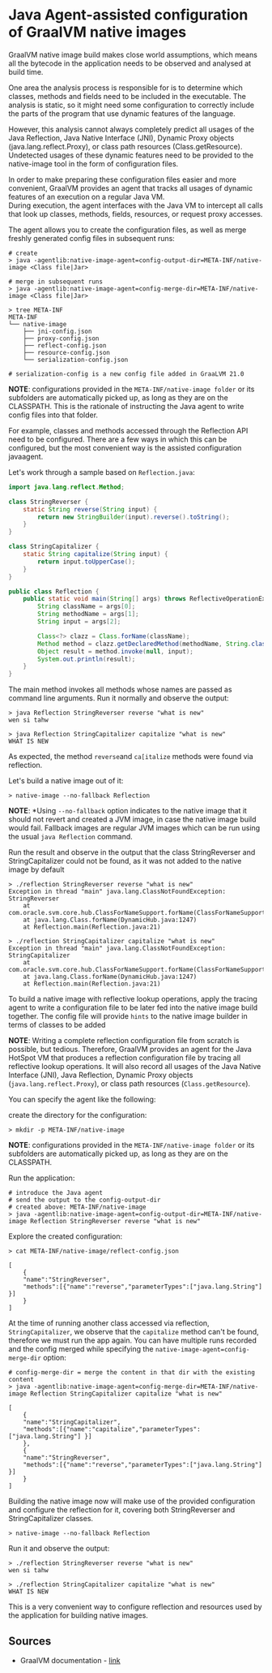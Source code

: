 # Java Agent-assisted configuration of GraalVM native images

GraalVM native image build makes close world assumptions, which means all the bytecode in the application needs to be observed and analysed at build time.

One area the analysis process is responsible for is to determine which classes, methods and fields need to be included in the executable. The analysis is static, so it might need some configuration to correctly include the parts of the program that use dynamic features of the language.

However, this analysis cannot always completely predict all usages of the Java Reflection, Java Native Interface (JNI), Dynamic Proxy objects (java.lang.reflect.Proxy), or class path resources (Class.getResource). Undetected usages of these dynamic features need to be provided to the native-image tool in the form of configuration files.

In order to make preparing these configuration files easier and more convenient, GraalVM provides an agent that tracks all usages of dynamic features of an execution on a regular Java VM. 
<br>During execution, the agent interfaces with the Java VM to intercept all calls that look up classes, methods, fields, resources, or request proxy accesses.

The agent allows you to create the configuration files, as well as merge freshly generated config files in subsequent runs:
```shell
# create
> java -agentlib:native-image-agent=config-output-dir=META-INF/native-image <Class file|Jar>

# merge in subsequent runs
> java -agentlib:native-image-agent=config-merge-dir=META-INF/native-image <Class file|Jar>

> tree META-INF
META-INF
└── native-image
    ├── jni-config.json
    ├── proxy-config.json
    ├── reflect-config.json
    ├── resource-config.json
    └── serialization-config.json

# serialization-config is a new config file added in GraaLVM 21.0 
```
**NOTE**: configurations provided in the `META-INF/native-image folder` or its subfolders are automatically picked up, as long as they are on the CLASSPATH. This is the rationale of instructing the Java agent to write config files into that folder.

For example, classes and methods accessed through the Reflection API need to be configured. There are a few ways in which this can be configured, but the most convenient way is the assisted configuration javaagent.

Let's work through a sample based on `Reflection.java`:
```java
import java.lang.reflect.Method;

class StringReverser {
    static String reverse(String input) {
        return new StringBuilder(input).reverse().toString();
    }
}

class StringCapitalizer {
    static String capitalize(String input) {
        return input.toUpperCase();
    }
}

public class Reflection {
    public static void main(String[] args) throws ReflectiveOperationException {
        String className = args[0];
        String methodName = args[1];
        String input = args[2];

        Class<?> clazz = Class.forName(className);
        Method method = clazz.getDeclaredMethod(methodName, String.class);
        Object result = method.invoke(null, input);
        System.out.println(result);
    }
}
```

The main method invokes all methods whose names are passed as command line arguments. Run it normally and observe the output:
```shell
> java Reflection StringReverser reverse "what is new"
wen si tahw

> java Reflection StringCapitalizer capitalize "what is new"
WHAT IS NEW
```

As expected, the method `reverse`and `ca[italize` methods were found via reflection.

Let's build a native image out of it:
```shell
> native-image --no-fallback Reflection
```

**NOTE**: *Using `--no-fallback` option indicates to the native image that it should not revert and created a JVM image, in case the native image build would fail. Fallback images are regular JVM images which can be run using the usual `java Reflection` command. 

Run the result and observe in the output that the class StringReverser and StringCapitalizer could not be found, as it was not added to the native image by default
```shell
> ./reflection StringReverser reverse "what is new"
Exception in thread "main" java.lang.ClassNotFoundException: StringReverser
	at com.oracle.svm.core.hub.ClassForNameSupport.forName(ClassForNameSupport.java:60)
	at java.lang.Class.forName(DynamicHub.java:1247)
	at Reflection.main(Reflection.java:21)

> ./reflection StringCapitalizer capitalize "what is new"	
Exception in thread "main" java.lang.ClassNotFoundException: StringCapitalizer
	at com.oracle.svm.core.hub.ClassForNameSupport.forName(ClassForNameSupport.java:60)
	at java.lang.Class.forName(DynamicHub.java:1247)
	at Reflection.main(Reflection.java:21)	
```

To build a native image with reflective lookup operations, apply the tracing agent to write a configuration file to be later fed into the native image build together. The config file will provide `hints` to the native image builder in terms of classes to be added 

**NOTE**: Writing a complete reflection configuration file from scratch is possible, but tedious.
Therefore, GraalVM provides an agent for the Java HotSpot VM that produces a reflection configuration file by tracing all reflective lookup operations.
It will also record all usages of the Java Native Interface (JNI), Java Reflection, Dynamic Proxy objects (`java.lang.reflect.Proxy`), or class path resources (`Class.getResource`).

You can specify the agent like the following:

create the directory for the configuration:
```shell
> mkdir -p META-INF/native-image
```

**NOTE**: configurations provided in the `META-INF/native-image folder` or its subfolders are automatically picked up, as long as they are on the CLASSPATH.

Run the application:
```shell
# introduce the Java agent
# send the output to the config-output-dir
# created above: META-INF/native-image
> java -agentlib:native-image-agent=config-output-dir=META-INF/native-image Reflection StringReverser reverse "what is new"
```

Explore the created configuration:

```shell
> cat META-INF/native-image/reflect-config.json

[
    {
    "name":"StringReverser",
    "methods":[{"name":"reverse","parameterTypes":["java.lang.String"] }]
    }
]
```

At the time of running another class accessed via reflection, `StringCapitalizer`, we observe that the `capitalize` method can't be found, therefore we must run the app again. 
You can have multiple runs recorded and the config merged while specifying the `native-image-agent=config-merge-dir` option:

```shell
# config-merge-dir = merge the content in that dir with the existing content
> java -agentlib:native-image-agent=config-merge-dir=META-INF/native-image Reflection StringCapitalizer capitalize "what is new"

[
    {
    "name":"StringCapitalizer",
    "methods":[{"name":"capitalize","parameterTypes":["java.lang.String"] }]
    },
    {
    "name":"StringReverser",
    "methods":[{"name":"reverse","parameterTypes":["java.lang.String"] }]
    }
]
```

Building the native image now will make use of the provided configuration and configure the reflection for it, covering both StringReverser and StringCapitalizer classes.
```shell
> native-image --no-fallback Reflection
```

Run it and observe the output:
```shell
> ./reflection StringReverser reverse "what is new"
wen si tahw

> ./reflection StringCapitalizer capitalize "what is new"
WHAT IS NEW
```

This is a very convenient way to configure reflection and resources used by the application for building native images.

## Sources
* GraalVM documentation - [link](https://www.graalvm.org/reference-manual/native-image/BuildConfiguration/#assisted-configuration-of-native-image-builds) 